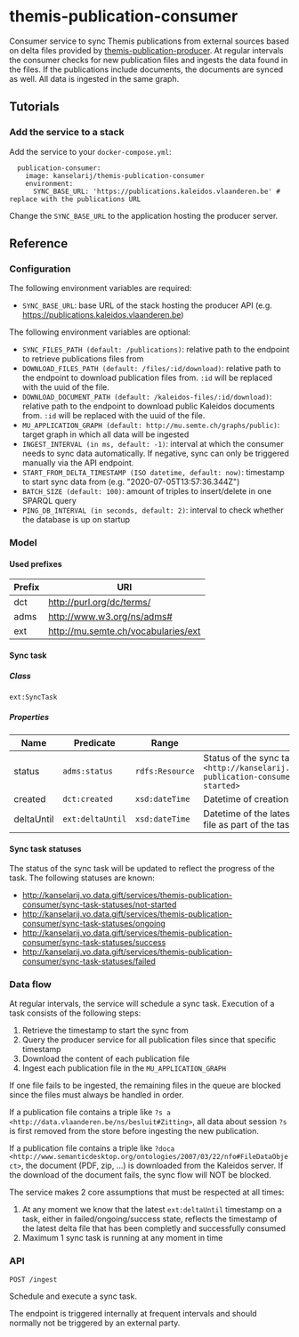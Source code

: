 # themis-publication-consumer

Consumer service to sync Themis publications from external sources based on delta files provided by [themis-publication-producer](http://github.com/kanselarij-vlaanderen/themis-publication-producer). At regular intervals the consumer checks for new publication files and ingests the data found in the files. If the publications include documents, the documents are synced as well. All data is ingested in the same graph.

## Tutorials
### Add the service to a stack
Add the service to your `docker-compose.yml`:

```
  publication-consumer:
    image: kanselarij/themis-publication-consumer
    environment:
      SYNC_BASE_URL: 'https://publications.kaleidos.vlaanderen.be' # replace with the publications URL
```

Change the `SYNC_BASE_URL` to the application hosting the producer server.

## Reference
### Configuration
The following environment variables are required:
* `SYNC_BASE_URL`: base URL of the stack hosting the producer API (e.g. https://publications.kaleidos.vlaanderen.be)

The following environment variables are optional:
* `SYNC_FILES_PATH (default: /publications)`: relative path to the endpoint to retrieve publications files from
* `DOWNLOAD_FILES_PATH (default: /files/:id/download)`: relative path to the endpoint to download publication files from. `:id` will be replaced with the uuid of the file.
* `DOWNLOAD_DOCUMENT_PATH (default: /kaleidos-files/:id/download)`: relative path to the endpoint to download public Kaleidos documents from. `:id` will be replaced with the uuid of the file.
* `MU_APPLICATION_GRAPH (default: http://mu.semte.ch/graphs/public)`: target graph in which all data will be ingested
* `INGEST_INTERVAL (in ms, default: -1)`: interval at which the consumer needs to sync data automatically. If negative, sync can only be triggered manually via the API endpoint.
* `START_FROM_DELTA_TIMESTAMP (ISO datetime, default: now)`: timestamp to start sync data from (e.g. "2020-07-05T13:57:36.344Z")
* `BATCH_SIZE (default: 100)`: amount of triples to insert/delete in one SPARQL query
* `PING_DB_INTERVAL (in seconds, default: 2)`: interval to check whether the database is up on startup

### Model
#### Used prefixes
| Prefix | URI                                                       |
|--------|-----------------------------------------------------------|
| dct    | http://purl.org/dc/terms/                                 |
| adms   | http://www.w3.org/ns/adms#                                |
| ext    | http://mu.semte.ch/vocabularies/ext                       |

#### Sync task
##### Class
`ext:SyncTask`
##### Properties
| Name       | Predicate        | Range           | Definition                                                                                                                                    |
|------------|------------------|-----------------|-----------------------------------------------------------------------------------------------------------------------------------------------|
| status     | `adms:status` | `rdfs:Resource` | Status of the sync task, initially set to `<http://kanselarij.vo.data.gift/services/themis-publication-consumer/sync-task-statuses/not-started>` |
| created    | `dct:created`    | `xsd:dateTime`  | Datetime of creation of the task                                                                                                              |
| deltaUntil | `ext:deltaUntil` | `xsd:dateTime`  | Datetime of the latest successfully ingested sync file as part of the task execution                                                          |

#### Sync task statuses
The status of the sync task will be updated to reflect the progress of the task. The following statuses are known:
* http://kanselarij.vo.data.gift/services/themis-publication-consumer/sync-task-statuses/not-started
* http://kanselarij.vo.data.gift/services/themis-publication-consumer/sync-task-statuses/ongoing
* http://kanselarij.vo.data.gift/services/themis-publication-consumer/sync-task-statuses/success
* http://kanselarij.vo.data.gift/services/themis-publication-consumer/sync-task-statuses/failed

### Data flow
At regular intervals, the service will schedule a sync task. Execution of a task consists of the following steps:

1. Retrieve the timestamp to start the sync from
1. Query the producer service for all publication files since that specific timestamp
2. Download the content of each publication file
3. Ingest each publication file in the `MU_APPLICATION_GRAPH`

If one file fails to be ingested, the remaining files in the queue are blocked since the files must always be handled in order.

If a publication file contains a triple like `?s a <http://data.vlaanderen.be/ns/besluit#Zitting>`, all data about session `?s` is first removed from the store before ingesting the new publication.

If a publication file contains a triple like `?doca <http://www.semanticdesktop.org/ontologies/2007/03/22/nfo#FileDataObject>`, the document (PDF, zip, ...) is downloaded from the Kaleidos server. If the download of the document fails, the sync flow will NOT be blocked.

The service makes 2 core assumptions that must be respected at all times:
1. At any moment we know that the latest `ext:deltaUntil` timestamp on a task, either in failed/ongoing/success state, reflects the timestamp of the latest delta file that has been completly and successfully consumed
2. Maximum 1 sync task is running at any moment in time

### API
```
POST /ingest
```

Schedule and execute a sync task.

The endpoint is triggered internally at frequent intervals and should normally not be triggered by an external party.
